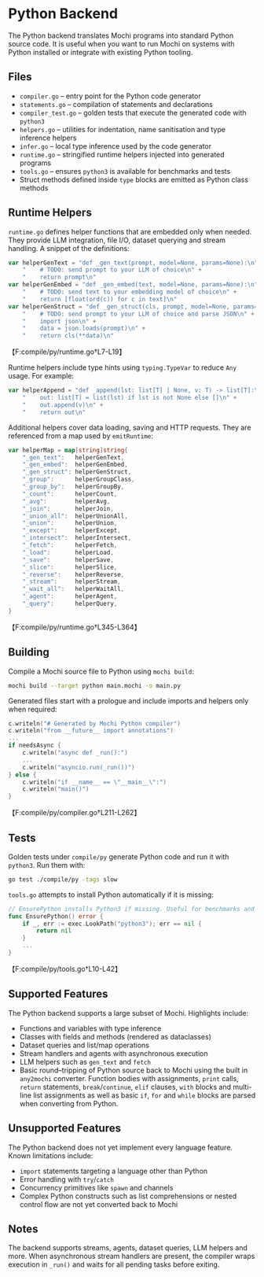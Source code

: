 # Python Backend

The Python backend translates Mochi programs into standard Python source code. It is useful when you want to run Mochi on systems with Python installed or integrate with existing Python tooling.

## Files

- `compiler.go` – entry point for the Python code generator
- `statements.go` – compilation of statements and declarations
- `compiler_test.go` – golden tests that execute the generated code with `python3`
- `helpers.go` – utilities for indentation, name sanitisation and type inference helpers
- `infer.go` – local type inference used by the code generator
- `runtime.go` – stringified runtime helpers injected into generated programs
- `tools.go` – ensures `python3` is available for benchmarks and tests
- Struct methods defined inside `type` blocks are emitted as Python class methods

## Runtime Helpers

`runtime.go` defines helper functions that are embedded only when needed. They provide LLM integration, file I/O, dataset querying and stream handling. A snippet of the definitions:

```go
var helperGenText = "def _gen_text(prompt, model=None, params=None):\n" +
    "    # TODO: send prompt to your LLM of choice\n" +
    "    return prompt\n"
var helperGenEmbed = "def _gen_embed(text, model=None, params=None):\n" +
    "    # TODO: send text to your embedding model of choice\n" +
    "    return [float(ord(c)) for c in text]\n"
var helperGenStruct = "def _gen_struct(cls, prompt, model=None, params=None):\n" +
    "    # TODO: send prompt to your LLM of choice and parse JSON\n" +
    "    import json\n" +
    "    data = json.loads(prompt)\n" +
    "    return cls(**data)\n"
```
【F:compile/py/runtime.go†L7-L19】

Runtime helpers include type hints using `typing.TypeVar` to reduce
`Any` usage. For example:

```go
var helperAppend = "def _append(lst: list[T] | None, v: T) -> list[T]:\n" +
    "    out: list[T] = list(lst) if lst is not None else []\n" +
    "    out.append(v)\n" +
    "    return out\n"
```


Additional helpers cover data loading, saving and HTTP requests. They are referenced from a map used by `emitRuntime`:

```go
var helperMap = map[string]string{
    "_gen_text":   helperGenText,
    "_gen_embed":  helperGenEmbed,
    "_gen_struct": helperGenStruct,
    "_group":      helperGroupClass,
    "_group_by":   helperGroupBy,
    "_count":      helperCount,
    "_avg":        helperAvg,
    "_join":       helperJoin,
    "_union_all":  helperUnionAll,
    "_union":      helperUnion,
    "_except":     helperExcept,
    "_intersect":  helperIntersect,
    "_fetch":      helperFetch,
    "_load":       helperLoad,
    "_save":       helperSave,
    "_slice":      helperSlice,
    "_reverse":    helperReverse,
    "_stream":     helperStream,
    "_wait_all":   helperWaitAll,
    "_agent":      helperAgent,
    "_query":      helperQuery,
}
```
【F:compile/py/runtime.go†L345-L364】

## Building

Compile a Mochi source file to Python using `mochi build`:

```bash
mochi build --target python main.mochi -o main.py
```

Generated files start with a prologue and include imports and helpers only when required:

```go
c.writeln("# Generated by Mochi Python compiler")
c.writeln("from __future__ import annotations")
...
if needsAsync {
    c.writeln("async def _run():")
    ...
    c.writeln("asyncio.run(_run())")
} else {
    c.writeln("if __name__ == \"__main__\":")
    c.writeln("main()")
}
```
【F:compile/py/compiler.go†L211-L262】

## Tests

Golden tests under `compile/py` generate Python code and run it with `python3`. Run them with:

```bash
go test ./compile/py -tags slow
```

`tools.go` attempts to install Python automatically if it is missing:

```go
// EnsurePython installs Python3 if missing. Useful for benchmarks and tests.
func EnsurePython() error {
    if _, err := exec.LookPath("python3"); err == nil {
        return nil
    }
    ...
}
```
【F:compile/py/tools.go†L10-L42】

## Supported Features

The Python backend supports a large subset of Mochi. Highlights include:

- Functions and variables with type inference
- Classes with fields and methods (rendered as dataclasses)
- Dataset queries and list/map operations
- Stream handlers and agents with asynchronous execution
- LLM helpers such as `gen_text` and `fetch`
- Basic round–tripping of Python source back to Mochi using the built in
  `any2mochi` converter. Function bodies with assignments, `print` calls,
  `return` statements, `break`/`continue`, `elif` clauses, `with` blocks and
  multi-line list assignments as well as basic `if`, `for` and `while` blocks are
  parsed when converting from Python.

## Unsupported Features

The Python backend does not yet implement every language feature. Known
limitations include:

* `import` statements targeting a language other than Python
* Error handling with `try`/`catch`
* Concurrency primitives like `spawn` and channels
* Complex Python constructs such as list comprehensions or nested control flow
  are not yet converted back to Mochi

## Notes

The backend supports streams, agents, dataset queries, LLM helpers and more. When asynchronous stream handlers are present, the compiler wraps execution in `_run()` and waits for all pending tasks before exiting.
